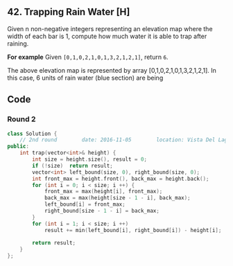## 42. Trapping Rain Water [H]
Given n non-negative integers representing an elevation map where the width of each bar is 1, compute how much water it is able to trap after raining.

**For example**
Given `[0,1,0,2,1,0,1,3,2,1,2,1]`, return `6`.

![]()   
The above elevation map is represented by array [0,1,0,2,1,0,1,3,2,1,2,1]. In this case, 6 units of rain water (blue section) are being 

## Code
### Round 2
```c++
class Solution {
    // 2nd round        date: 2016-11-05        location: Vista Del Lago III 
public:
    int trap(vector<int>& height) {
        int size = height.size(), result = 0;
        if (!size)  return result;
        vector<int> left_bound(size, 0), right_bound(size, 0);
        int front_max = height.front(), back_max = height.back();
        for (int i = 0; i < size; i ++) {
            front_max = max(height[i], front_max);
            back_max = max(height[size - 1 - i], back_max);
            left_bound[i] = front_max;
            right_bound[size - 1 - i] = back_max;
        }
        for (int i = 1; i < size; i ++) 
            result += min(left_bound[i], right_bound[i]) - height[i];
        
        return result;
    }
};
